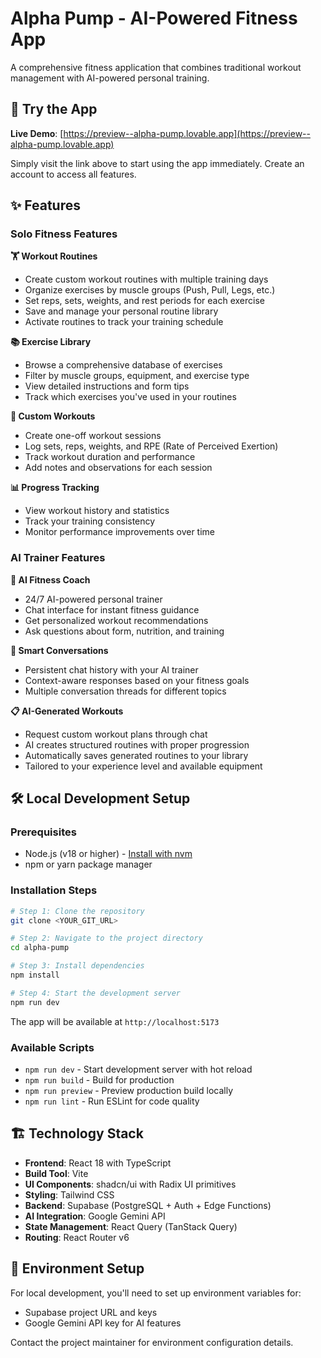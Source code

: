 # Alpha Pump - AI-Powered Fitness App

A comprehensive fitness application that combines traditional workout management with AI-powered personal training.

## 🚀 Try the App

**Live Demo**: [https://preview--alpha-pump.lovable.app](https://preview--alpha-pump.lovable.app)

Simply visit the link above to start using the app immediately. Create an account to access all features.

## ✨ Features

### Solo Fitness Features

**🏋️ Workout Routines**
- Create custom workout routines with multiple training days
- Organize exercises by muscle groups (Push, Pull, Legs, etc.)
- Set reps, sets, weights, and rest periods for each exercise
- Save and manage your personal routine library
- Activate routines to track your training schedule

**📚 Exercise Library**
- Browse a comprehensive database of exercises
- Filter by muscle groups, equipment, and exercise type
- View detailed instructions and form tips
- Track which exercises you've used in your routines

**🎯 Custom Workouts**
- Create one-off workout sessions
- Log sets, reps, weights, and RPE (Rate of Perceived Exertion)
- Track workout duration and performance
- Add notes and observations for each session

**📊 Progress Tracking**
- View workout history and statistics
- Track your training consistency
- Monitor performance improvements over time

### AI Trainer Features

**🤖 AI Fitness Coach**
- 24/7 AI-powered personal trainer
- Chat interface for instant fitness guidance
- Get personalized workout recommendations
- Ask questions about form, nutrition, and training

**💬 Smart Conversations**
- Persistent chat history with your AI trainer
- Context-aware responses based on your fitness goals
- Multiple conversation threads for different topics

**📋 AI-Generated Workouts**
- Request custom workout plans through chat
- AI creates structured routines with proper progression
- Automatically saves generated routines to your library
- Tailored to your experience level and available equipment

## 🛠️ Local Development Setup

### Prerequisites

- Node.js (v18 or higher) - [Install with nvm](https://github.com/nvm-sh/nvm#installing-and-updating)
- npm or yarn package manager

### Installation Steps

```sh
# Step 1: Clone the repository
git clone <YOUR_GIT_URL>

# Step 2: Navigate to the project directory
cd alpha-pump

# Step 3: Install dependencies
npm install

# Step 4: Start the development server
npm run dev
```

The app will be available at `http://localhost:5173`

### Available Scripts

- `npm run dev` - Start development server with hot reload
- `npm run build` - Build for production
- `npm run preview` - Preview production build locally
- `npm run lint` - Run ESLint for code quality

## 🏗️ Technology Stack

- **Frontend**: React 18 with TypeScript
- **Build Tool**: Vite
- **UI Components**: shadcn/ui with Radix UI primitives
- **Styling**: Tailwind CSS
- **Backend**: Supabase (PostgreSQL + Auth + Edge Functions)
- **AI Integration**: Google Gemini API
- **State Management**: React Query (TanStack Query)
- **Routing**: React Router v6

## 🔧 Environment Setup

For local development, you'll need to set up environment variables for:

- Supabase project URL and keys
- Google Gemini API key for AI features

Contact the project maintainer for environment configuration details.
